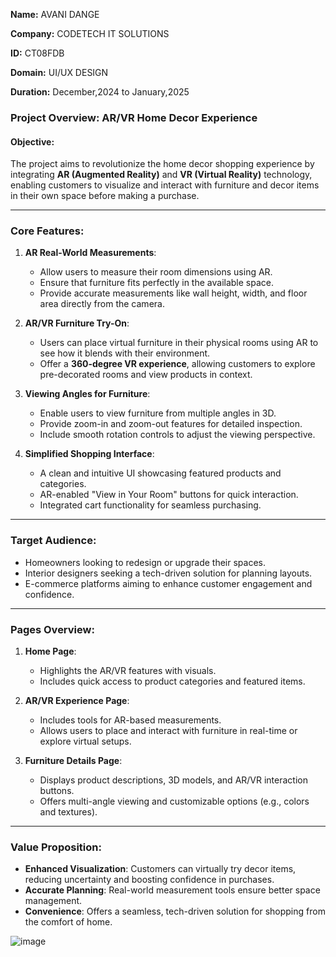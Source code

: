 **Name:** AVANI DANGE

**Company:** CODETECH IT SOLUTIONS

**ID:**  CT08FDB

**Domain:** UI/UX DESIGN

**Duration:** December,2024 to January,2025

### **Project Overview: AR/VR Home Decor Experience**

#### **Objective**:  
The project aims to revolutionize the home decor shopping experience by integrating **AR (Augmented Reality)** and **VR (Virtual Reality)** technology, enabling customers to visualize and interact with furniture and decor items in their own space before making a purchase.

---

### **Core Features**:
1. **AR Real-World Measurements**:
   - Allow users to measure their room dimensions using AR.
   - Ensure that furniture fits perfectly in the available space.
   - Provide accurate measurements like wall height, width, and floor area directly from the camera.

2. **AR/VR Furniture Try-On**:
   - Users can place virtual furniture in their physical rooms using AR to see how it blends with their environment.
   - Offer a **360-degree VR experience**, allowing customers to explore pre-decorated rooms and view products in context.

3. **Viewing Angles for Furniture**:
   - Enable users to view furniture from multiple angles in 3D.
   - Provide zoom-in and zoom-out features for detailed inspection.
   - Include smooth rotation controls to adjust the viewing perspective.

4. **Simplified Shopping Interface**:
   - A clean and intuitive UI showcasing featured products and categories.
   - AR-enabled "View in Your Room" buttons for quick interaction.
   - Integrated cart functionality for seamless purchasing.

---

### **Target Audience**:
- Homeowners looking to redesign or upgrade their spaces.
- Interior designers seeking a tech-driven solution for planning layouts.
- E-commerce platforms aiming to enhance customer engagement and confidence.

---

### **Pages Overview**:

1. **Home Page**:
   - Highlights the AR/VR features with visuals.
   - Includes quick access to product categories and featured items.

2. **AR/VR Experience Page**:
   - Includes tools for AR-based measurements.
   - Allows users to place and interact with furniture in real-time or explore virtual setups.

3. **Furniture Details Page**:
   - Displays product descriptions, 3D models, and AR/VR interaction buttons.
   - Offers multi-angle viewing and customizable options (e.g., colors and textures).

---

### **Value Proposition**:
- **Enhanced Visualization**: Customers can virtually try decor items, reducing uncertainty and boosting confidence in purchases.
- **Accurate Planning**: Real-world measurement tools ensure better space management.
- **Convenience**: Offers a seamless, tech-driven solution for shopping from the comfort of home.

![image](https://github.com/user-attachments/assets/f6b4dbd8-cc62-4d7b-b901-17456eeeb03b)
